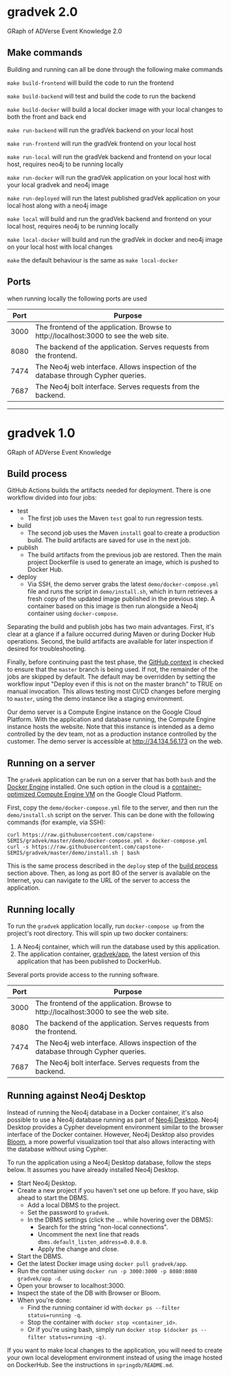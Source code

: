 # gradvek 2.0

GRaph of ADVerse Event Knowledge 2.0

## Make commands
Building and running can all be done through the following make commands

```make build-frontend``` will build the code to run the frontend

```make build-backend``` will test and build the code to run the backend

```make build-docker``` will build a local docker image with your local changes to both the front and back end

```make run-backend``` will run the gradVek backend on your local host

```make run-frontend``` will run the gradVek frontend on your local host

```make run-local``` will run the gradVek backend and frontend on your local host, requires neo4j to be running locally

```make run-docker``` will run the gradVek application on your local host with your local gradvek and neo4j image

```make run-deployed``` will run the latest published gradVek application on your local host along with a neo4j image

```make local``` will build and run the gradVek backend and frontend on your local host, requires neo4j to be running locally

```make local-docker``` will build and run the gradVek in docker and neo4j image on your local host with local changes

```make``` the default behaviour is the same as ```make local-docker```

## Ports
when running locally the following ports are used

| Port | Purpose                                                                                |
|------|----------------------------------------------------------------------------------------|
| 3000 | The frontend of the application.  Browse to http://localhost:3000 to see the web site. |
| 8080 | The backend of the application.  Serves requests from the frontend.                    |
| 7474 | The Neo4j web interface.  Allows inspection of the database through Cypher queries.    |
| 7687 | The Neo4j bolt interface.  Serves requests from the backend.                           |

---

# gradvek 1.0

GRaph of ADVerse Event Knowledge

## Build process

GitHub Actions builds the artifacts needed for deployment.
There is one workflow divided into four jobs:
* test
  * The first job uses the Maven `test` goal to run regression tests.
* build
  * The second job uses the Maven `install` goal to create a production build.  The build artifacts are saved for use in the next job.
* publish
  * The build artifacts from the previous job are restored.  Then the main project Dockerfile is used to generate an image, which is pushed to Docker Hub.
* deploy
  * Via SSH, the demo server grabs the latest `demo/docker-compose.yml` file and runs the script in `demo/install.sh`, which in turn retrieves a fresh copy of the updated image published in the previous step.  A container based on this image is then run alongside a Neo4j container using `docker-compose`.

Separating the build and publish jobs has two main advantages.  First, it's clear at a glance if a failure occurred during Maven or during Docker Hub operations.  Second, the build artifacts are available for later inspection if desired for troubleshooting.

Finally, before continuing past the test phase, the [GitHub context](https://docs.github.com/en/actions/learn-github-actions/contexts#github-context) is checked to ensure that the `master` branch is being used.  If not, the remainder of the jobs are skipped by default.  The default may be overridden by setting the workflow input "Deploy even if this is not on the master branch" to TRUE on manual invocation.  This allows testing most CI/CD changes before merging to `master`, using the demo instance like a staging environment.

Our demo server is a Compute Engine instance on the Google Cloud Platform.    With the application and database running, the Compute Engine instance hosts the website.  Note that this instance is intended as a demo controlled by the dev team, not as a production instance controlled by the customer.  The demo server is accessible at http://34.134.56.173 on the web.

## Running on a server

The `gradvek` application can be run on a server that has both `bash` and the [Docker Engine](https://docs.docker.com/engine/) installed.  One such option in the cloud is a [container-optimized Compute Engine VM](https://cloud.google.com/container-optimized-os/docs/concepts/features-and-benefits) on the Google Cloud Platform.

First, copy the `demo/docker-compose.yml` file to the server, and then run the `demo/install.sh` script on the server.  This can be done with the following commands (for example, via SSH):
```
curl https://raw.githubusercontent.com/capstone-SEMIS/gradvek/master/demo/docker-compose.yml > docker-compose.yml
curl -s https://raw.githubusercontent.com/capstone-SEMIS/gradvek/master/demo/install.sh | bash
```

This is the same process described in the `deploy` step of the [build process](#build-process) section above.  Then, as long as port 80 of the server is available on the Internet, you can navigate to the URL of the server to access the application.

## Running locally

To run the `gradvek` application locally, run `docker-compose up` from the project's root directory. This will spin up two docker containers:

1. A Neo4j container, which will run the database used by this application.
2. The application container, [gradvek/app](https://hub.docker.com/r/gradvek/app), the latest version of this application that has been published to DockerHub.

Several ports provide access to the running software.

| Port | Purpose                                                                                |
|------|----------------------------------------------------------------------------------------|
| 3000 | The frontend of the application.  Browse to http://localhost:3000 to see the web site. |
| 8080 | The backend of the application.  Serves requests from the frontend.                    |
| 7474 | The Neo4j web interface.  Allows inspection of the database through Cypher queries.    |
| 7687 | The Neo4j bolt interface.  Serves requests from the backend.                           |

## Running against Neo4j Desktop

Instead of running the Neo4j database in a Docker container, it's also possible to use a Neo4j database running as part of [Neo4j Desktop](https://neo4j.com/download/).  Neo4j Desktop provides a Cypher development environment similar to the browser interface of the Docker container.  However, Neo4j Desktop also provides [Bloom](https://neo4j.com/product/bloom/), a more powerful visualization tool that also allows interacting with the database without using Cypher.

To run the application using a Neo4j Desktop database, follow the steps below.  It assumes you have already installed Neo4j Desktop.

* Start Neo4j Desktop.
* Create a new project if you haven't set one up before.  If you have, skip ahead to start the DBMS.
  * Add a local DBMS to the project.
  * Set the password to `gradvek`.
  * In the DBMS settings (click the ... while hovering over the DBMS):
    * Search for the string "non-local connections".
    * Uncomment the next line that reads `dbms.default_listen_address=0.0.0.0`.
    * Apply the change and close.
* Start the DBMS.
* Get the latest Docker image using `docker pull gradvek/app`.
* Run the container using `docker run -p 3000:3000 -p 8080:8080 gradvek/app -d`.
* Open your browser to localhost:3000.
* Inspect the state of the DB with Browser or Bloom.
* When you're done:
  * Find the running container id with `docker ps --filter status=running -q`.
  * Stop the container with `docker stop <container_id>`.
  * Or if you're using bash, simply run `docker stop $(docker ps --filter status=running -q)`.

If you want to make local changes to the application, you will need to create your own local development environment instead of using the image hosted on DockerHub. See  the instructions in `springdb/README.md`.
